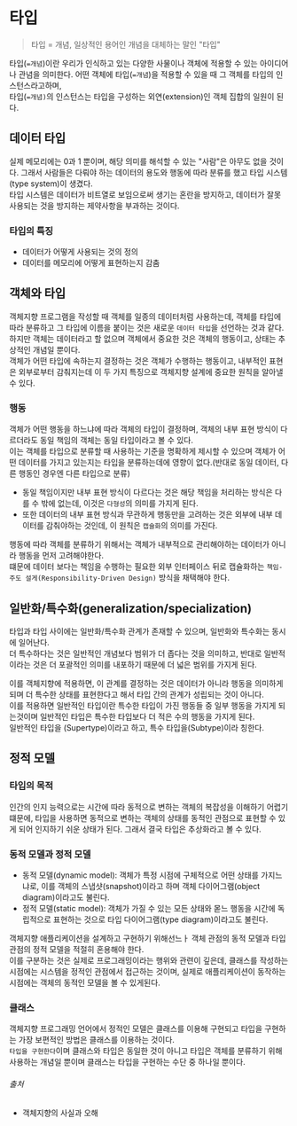 # 타입

> 타입 = 개념, 일상적인 용어인 개념을 대체하는 말인 "타입"

타입(`=개념`)이란 우리가 인식하고 있는 다양한 사물이나 객체에 적용할 수 있는 아이디어나 관념을 의미한다. 어떤 객체에 타입(`=개념`)을 적용할 수 있을 때 그 객체를 타입의 인스턴스라고하며,  
타입(`=개념)`의 인스턴스는 타입을 구성하는 외연(extension)인 객체 집합의 일원이 된다.

## 데이터 타입

실제 메모리에는 0과 1 뿐이며, 해당 의미를 해석할 수 있는 "사람"은 아무도 없을 것이다. 그래서 사람들은 다뤄야 하는 데이터의 용도와 행동에 따라 분류를 했고 타입 시스템(type system)이 생겼다.  
타입 시스템은 데이터가 비트열로 보임으로써 생기는 혼란을 방지하고, 데이터가 잘못 사용되는 것을 방지하는 제약사항을 부과하는 것이다.

### 타입의 특징

- 데이터가 어떻게 사용되는 것의 정의
- 데이터를 메모리에 어떻게 표현하는지 감춤

## 객체와 타입

객체지향 프로그램을 작성할 때 객체를 일종의 데이터처럼 사용하는데, 객체를 타입에 따라 분류하고 그 타입에 이름을 붙이는 것은 새로운 `데이터 타입`을 선언하는 것과 같다.    
하지만 객체는 데이터라고 할 없으며 객체에서 중요한 것은 객체의 행동이고, 상태는 추상적인 개념일 뿐이다.  
객체가 어떤 타입에 속하는지 결정하는 것은 객체가 수행하는 행동이고, 내부적인 표현은 외부로부터 감춰지는데 이 두 가지 특징으로 객체지향 설계에 중요한 원칙을 알아낼 수 있다.

### 행동

객체가 어떤 행동을 하느냐에 따라 객체의 타입이 결정하며, 객체의 내부 표현 방식이 다르더라도 동일 책임의 객체는 동일 타입이라고 볼 수 있다.  
이는 객체를 타입으로 분류할 때 사용하는 기준을 명확하게 제시할 수 있으며 객체가 어떤 데이터를 가지고 있는지는 타입을 분류하는데에 영향이 없다.(반대로 동일 데이터, 다른 행동인 경우엔 다른 타입으로 분류)

- 동일 책임이지만 내부 표현 방식이 다르다는 것은 해당 책임을 처리하는 방식은 다를 수 밖에 없는데, 이것은 `다형성`의 의미를 가지게 된다.
- 또한 데이터의 내부 표현 방식과 무관하게 행동만을 고려하는 것은 외부에 내부 데이터를 감춰야하는 것인데, 이 원칙은 `캡슐화`의 의미를 가진다.

행동에 따라 객체를 분류하기 위해서는 객체가 내부적으로 관리해야하는 데이터가 아니라 행동을 먼저 고려해야한다.  
떄문에 데이터 보다는 책임을 수행하는 필요한 외부 인터페이스 뒤로 캡슐화하는 `책임-주도 설게(Responsibility-Driven Design)` 방식을 채택해야 한다.

## 일반화/특수화(generalization/specialization)

타입과 타입 사이에는 일반화/특수화 관계가 존재할 수 있으며, 일반화와 특수화는 동시에 일어난다.  
더 특수하다는 것은 일반적인 개념보다 범위가 더 좁다는 것을 의미하고, 반대로 일반적이라는 것은 더 포괄적인 의미를 내포하기 때문에 더 넓은 범위를 가지게 된다.

이를 객체지향에 적용하면, 이 관계를 결정하는 것은 데이터가 아니라 행동을 의미하게 되며 더 특수한 상태를 표현한다고 해서 타입 간의 관계가 성립되는 것이 아니다.    
이를 적용하면 일반적인 타입이란 특수한 타입이 가진 행동들 중 일부 행동을 가지게 되는것이며 일반적인 타입은 특수한 타입보다 더 적은 수의 행동을 가지게 된다.  
일반적인 타입을 (Supertype)이라고 하고, 특수 타입을(Subtype)이라 칭한다.

## 정적 모델

### 타입의 목적

인간의 인지 능력으로는 시간에 따라 동적으로 변하는 객체의 복잡성을 이해하기 어렵기 떄문에, 타입을 사용하면 동적으로 변하는 객체의 상태를 동적인 관점으로 표현할 수 있게 되어 인지하기 쉬운 상태가 된다. 그래서
결국 타입은 추상화라고 볼 수 있다.

### 동적 모델과 정적 모델

- 동적 모델(dynamic model): 객체가 특정 시점에 구체적으로 어떤 상태를 가지느냐로, 이를 객체의 스냅샷(snapshot)이라고 하며 객체 다이어그램(object diagram)이라고도 불린다.
- 정적 모델(static model): 객체가 가질 수 있는 모든 상태와 몯느 행동을 시간에 독립적으로 표현하는 것으로 타입 다이어그램(type diagram)이라고도 불린다.

객체지향 애플리케이션을 설계하고 구현하기 위해선느ㅏ 객체 관점의 동적 모델과 타입 관점의 정적 모델을 적절히 혼용해야 한다.  
이를 구분하는 것은 실제로 프로그래밍이라는 행위와 관련이 깊은데, 클래스를 작성하는 시점에는 시스템을 정적인 관점에서 접근하는 것이며, 실제로 애플리케이션이 동작하는 시점에는 객체의 동적인 모델을 볼 수 있게된다.

### 클래스

객체지향 프로그래밍 언어에서 정적인 모델은 클래스를 이용해 구현되고 타입을 구현하는 가장 보편적인 방법은 클래스를 이용하는 것이다.  
`타입을 구현한다`이며 클래스와 타입은 동일한 것이 아니고 타입은 객체를 분류하기 위해 사용하는 개념일 뿐이며 클래스는 타입을 구현하는 수단 중 하나일 뿐이다.

###### 출처

- 객체지향의 사실과 오해